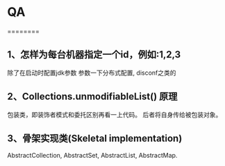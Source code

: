 # QA
========

## 1、怎样为每台机器指定一个id，例如:1,2,3
除了在启动时配置jdk参数
参数一下分布式配置, disconf之类的

## 2、Collections.unmodifiableList() 原理
包装类，即装饰者模式和委托区别再看一上代码。
后者将自身传给被包装对象。

## 3、骨架实现类(Skeletal implementation)
AbstractCollection, AbstractSet, AbstractList, AbstractMap.
